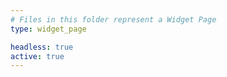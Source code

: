 ```yaml
---
# Files in this folder represent a Widget Page
type: widget_page

headless: true
active: true
---
```

